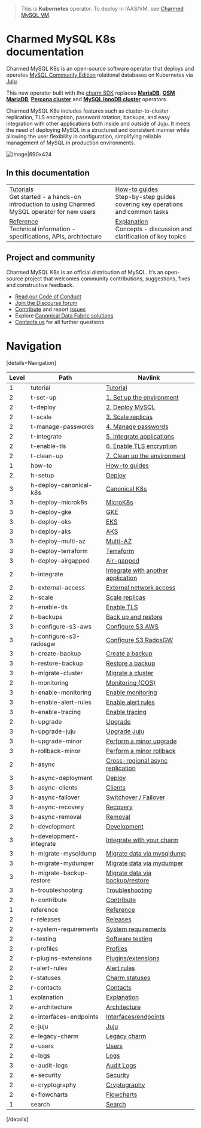 > This is **Kubernetes** operator. To deploy in IAAS/VM, see [Charmed MySQL VM](https://charmhub.io/mysql).

# Charmed MySQL K8s documentation

Charmed MySQL K8s is an open-source software operator that deploys and operates [MySQL Community Edition](https://www.mysql.com/products/community/) relational databases on Kubernetes via [Juju](https://juju.is/). 

This new operator built with the [charm SDK](https://juju.is/docs/sdk) replaces [**MariaDB**](https://charmhub.io/mariadb), [**OSM MariaDB**](https://charmhub.io/charmed-osm-mariadb-k8s), [**Percona cluster**](https://charmhub.io/percona-cluster) and [**MySQL InnoDB cluster**](https://charmhub.io/mysql-innodb-cluster) operators.

Charmed MySQL K8s includes features such as cluster-to-cluster replication, TLS encryption, password rotation, backups, and easy integration with other applications both inside and outside of Juju. It meets the need of deploying MySQL in a structured and consistent manner while allowing the user flexibility in configuration, simplifying reliable management of MySQL in production environments.

![image|690x424](upload://vpevillwv3S9C44LDFBxkGCxpGq.png)

## In this documentation

| | |
|--|--|
|  [Tutorials](/t/9677)</br>  Get started - a hands-on introduction to using Charmed MySQL operator for new users </br> |  [How-to guides](/t/9659) </br> Step-by-step guides covering key operations and common tasks |
| [Reference](https://charmhub.io/mysql-k8s/actions) </br> Technical information - specifications, APIs, architecture | [Explanation](/t/10249) </br> Concepts - discussion and clarification of key topics  |

## Project and community

Charmed MySQL K8s is an official distribution of MySQL. It’s an open-source project that welcomes community contributions, suggestions, fixes and constructive feedback.
- [Read our Code of Conduct](https://ubuntu.com/community/code-of-conduct)
- [Join the Discourse forum](https://discourse.charmhub.io/tag/mysql)
- [Contribute](https://github.com/canonical/mysql-k8s-operator/blob/main/CONTRIBUTING.md) and report [issues](https://github.com/canonical/mysql-k8s-operator/issues/new/choose)
- Explore [Canonical Data Fabric solutions](https://canonical.com/data)
- [Contacts us](/t/11868) for all further questions

# Navigation

[details=Navigation]

| Level | Path | Navlink |
|---------|---------|-------------|
| 1 | tutorial | [Tutorial](/t/9677) |
| 2 | t-set-up | [1. Set up the environment](/t/9679) |
| 2 | t-deploy | [2. Deploy MySQL](/t/9667) |
| 2 | t-scale | [3. Scale replicas](/t/9675) |
| 2 | t-manage-passwords | [4. Manage passwords](/t/9673) |
| 2 | t-integrate | [5. Integrate applications](/t/9671)  |
| 2 | t-enable-tls | [6. Enable TLS encryption](/t/9669) |
| 2 | t-clean-up | [7. Clean up the environment](/t/9665) |
| 1 | how-to | [How-to guides](/t/17234) |
| 2 | h-setup | [Deploy]() |
| 3 | h-deploy-canonical-k8s | [Canonical K8s](/t/15939) |
| 3 | h-deploy-microk8s | [MicroK8s](/t/11869) |
| 3 | h-deploy-gke | [GKE](/t/10875) |
| 3 | h-deploy-eks | [EKS](/t/12105) |
| 3 | h-deploy-aks | [AKS](/t/14306) |
| 3 | h-deploy-multi-az | [Multi-AZ](/t/15727) |
| 3 | h-deploy-terraform | [Terraform](/t/14926) |
| 3 | h-deploy-airgapped | [Air-gapped](/t/15729) |
| 2 | h-integrate| [Integrate with another application](/t/9657) |
| 2 | h-external-access | [External network access](/t/15728) |
| 2 | h-scale | [Scale replicas](/t/9659) |
| 2 | h-enable-tls | [Enable TLS](/t/9655) |
| 2 | h-backups | [Back up and restore]() |
| 3 | h-configure-s3-aws | [Configure S3 AWS](/t/9651) |
| 3 | h-configure-s3-radosgw | [Configure S3 RadosGW](/t/10319) |
| 3 | h-create-backup | [Create a backup](/t/9653) |
| 3 | h-restore-backup | [Restore a backup](/t/9663) |
| 3 | h-migrate-cluster| [Migrate a cluster](/t/9661) |
| 2 | h-monitoring | [Monitoring (COS)]() |
| 3 | h-enable-monitoring | [Enable monitoring](/t/9981) |
| 3 | h-enable-alert-rules | [Enable alert rules](/t/15488) |
| 3 | h-enable-tracing | [Enable tracing](/t/14448) |
| 2 | h-upgrade | [Upgrade](/t/11754) |
| 3 | h-upgrade-juju | [Upgrade Juju](/t/14333) |
| 3 | h-upgrade-minor | [Perform a minor upgrade](/t/11752) |
| 3 | h-rollback-minor | [Perform a minor rollback](/t/11753) |
| 2 | h-async | [Cross-regional async replication]() |
| 3 | h-async-deployment | [Deploy](/t/13458) |
| 3 | h-async-clients | [Clients](/t/13459) |
| 3 | h-async-failover | [Switchover / Failover](/t/13460) |
| 3 | h-async-recovery | [Recovery](/t/13467) |
| 3 | h-async-removal | [Removal](/t/13468) |
| 2 | h-development| [Development]() |
| 3 | h-development-integrate | [Integrate with your charm](/t/11885) |
| 3 | h-migrate-mysqldump | [Migrate data via mysqldump](/t/11992) |
| 3 | h-migrate-mydumper | [Migrate data via mydumper](/t/12006) |
| 3 | h-migrate-backup-restore | [Migrate data via backup/restore](/t/12007) |
| 3 | h-troubleshooting | [Troubleshooting](/t/11886) |
| 2 | h-contribute | [Contribute](/t/14655) |
| 1 | reference | [Reference](/t/17236) |
| 2 | r-releases | [Releases](/t/11878) |
| 2 | r-system-requirements | [System requirements](/t/11421) |
| 2 | r-testing | [Software testing](/t/11772) |
| 2 | r-profiles | [Profiles](/t/11892) |
| 2 | r-plugins-extensions | [Plugins/extensions](/t/15482) |
| 2 | r-alert-rules | [Alert rules](/t/15838) |
| 2 | r-statuses | [Charm statuses](/t/11866) |
| 2 | r-contacts | [Contacts](/t/11868) |
| 1 | explanation | [Explanation](/t/17238) |
| 2 | e-architecture | [Architecture](/t/11757) |
| 2 | e-interfaces-endpoints | [Interfaces/endpoints](/t/10249) |
| 2 | e-juju | [Juju](/t/11984) |
| 2 | e-legacy-charm | [Legacy charm](/t/11236) |
| 2 | e-users | [Users](/t/10791) |
| 2 | e-logs | [Logs](/t/12080) |
| 3 | e-audit-logs | [Audit Logs](/t/15423) |
| 2 | e-security | [Security](/t/16782) |
| 2 | e-cryptography | [Cryptography](/t/16783) |
| 2 | e-flowcharts | [Flowcharts](/t/10031) |
| 1 | search | [Search](https://canonical.com/data/docs/mysql/k8s) |

[/details]

<!--Archived
| 2 | h-development| [Development](/t/11884) |
| 3 | h-upgrade-major | [Perform a major upgrade](/t/11750) |
| 3 | h-rollback-major | [Perform a major rollback](/t/11751) |

| 3 | r-revision-210-211 | [Revision 210/211](/t/16133) |
| 3 | r-revision-180-181 | [Revision 180/181](/t/15276) |
| 3 | r-revision-153 | [Revision 153](/t/14072) |
| 3 | r-revision-127 | [Revision 127](/t/13522) |
| 3 | r-revision-113 | [Revision 113](/t/12221) |
| 3 | r-revision-99 | [Revision 99](/t/11880) |
| 3 | r-revision-75 | [Revision 75](/t/11879) |
-->